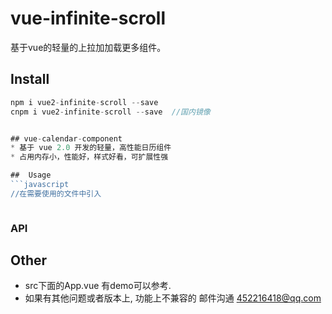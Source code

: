# vue-infinite-scroll
基于vue的轻量的上拉加加载更多组件。


## Install
```javascript
npm i vue2-infinite-scroll --save
cnpm i vue2-infinite-scroll --save  //国内镜像


## vue-calendar-component
* 基于 vue 2.0 开发的轻量，高性能日历组件
* 占用内存小，性能好，样式好看，可扩展性强

##  Usage
```javascript
//在需要使用的文件中引入



```

### API


## Other
* src下面的App.vue 有demo可以参考.
* 如果有其他问题或者版本上, 功能上不兼容的 邮件沟通 452216418@qq.com
